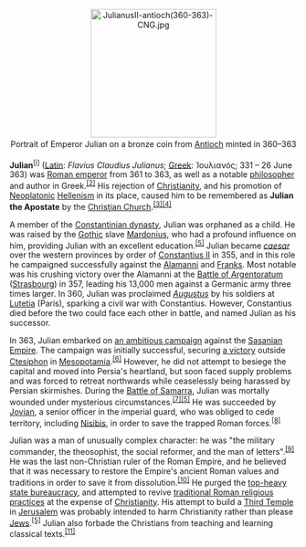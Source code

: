 <div class="photo" colspan="2" style="text-align: center; margin: 25px 0 10px;"><a class="image" href="https://en.wikipedia.org/wiki/File:JulianusII-antioch(360-363)-CNG.jpg"><img alt="JulianusII-antioch(360-363)-CNG.jpg" data-file-height="294" data-file-width="287" decoding="async" height="225" src="https://upload.wikimedia.org/wikipedia/commons/thumb/c/cd/JulianusII-antioch%28360-363%29-CNG.jpg/220px-JulianusII-antioch%28360-363%29-CNG.jpg" srcset="https://upload.wikimedia.org/wikipedia/commons/c/cd/JulianusII-antioch%28360-363%29-CNG.jpg 1.5x" width="220"/></a><div style="line-height:normal;padding-bottom:0.2em;padding-top:0.2em;">Portrait of Emperor Julian on a bronze coin from <a href="https://en.wikipedia.org/wiki/Antioch" title="Antioch">Antioch</a> minted in 360–363</div></div>

[comment]: # 'breakpoint'

<p><b>Julian</b><sup id="cite_ref-2" class="reference"><a href="#cite_note-2">[i]</a></sup> (<a href="https://en.wikipedia.org/wiki/Latin_language" class="mw-redirect" title="Latin language">Latin</a>: <i lang="la">Flavius Claudius Julianus</i>; <a href="https://en.wikipedia.org/wiki/Greek_language" title="Greek language">Greek</a>: <span lang="grc" title="Ancient Greek (to 1453)-language text">Ἰουλιανός</span>; 331 – 26 June 363) was <a href="https://en.wikipedia.org/wiki/Roman_emperor" title="Roman emperor">Roman emperor</a> from 361 to 363, as well as a notable <a href="https://en.wikipedia.org/wiki/Philosopher" title="Philosopher">philosopher</a> and author in Greek.<sup id="cite_ref-3" class="reference"><a href="#cite_note-3">[2]</a></sup> His rejection of <a href="https://en.wikipedia.org/wiki/Christianity" title="Christianity">Christianity</a>, and his promotion of <a href="https://en.wikipedia.org/wiki/Neoplatonic" class="mw-redirect" title="Neoplatonic">Neoplatonic</a> <a href="https://en.wikipedia.org/wiki/Hellenistic_religion" title="Hellenistic religion">Hellenism</a> in its place, caused him to be remembered as <b>Julian the Apostate</b> by the <a href="https://en.wikipedia.org/wiki/Christian_Church" title="Christian Church">Christian Church</a>.<sup id="cite_ref-gibbon_4-0" class="reference"><a href="#cite_note-gibbon-4">[3]</a></sup><sup id="cite_ref-5" class="reference"><a href="#cite_note-5">[4]</a></sup>
</p>
<p>A member of the <a href="https://en.wikipedia.org/wiki/Constantinian_dynasty" title="Constantinian dynasty">Constantinian dynasty</a>, Julian was orphaned as a child. He was raised by the <a href="https://en.wikipedia.org/wiki/Goths" title="Goths">Gothic</a> slave <a href="https://en.wikipedia.org/wiki/Mardonius_(philosopher)" title="Mardonius (philosopher)">Mardonius</a>, who had a profound influence on him, providing Julian with an excellent education.<sup id="cite_ref-Julian_6-0" class="reference"><a href="#cite_note-Julian-6">[5]</a></sup> Julian became <i><a href="https://en.wikipedia.org/wiki/Caesar_(title)" title="Caesar (title)">caesar</a></i> over the western provinces by order of <a href="https://en.wikipedia.org/wiki/Constantius_II" title="Constantius II">Constantius II</a> in 355, and in this role he campaigned successfully against the <a href="https://en.wikipedia.org/wiki/Alamanni" class="mw-redirect" title="Alamanni">Alamanni</a> and <a href="https://en.wikipedia.org/wiki/Franks" title="Franks">Franks</a>. Most notable was his crushing victory over the Alamanni at the <a href="https://en.wikipedia.org/wiki/Battle_of_Argentoratum" class="mw-redirect" title="Battle of Argentoratum">Battle of Argentoratum</a> (<a href="https://en.wikipedia.org/wiki/Strasbourg" title="Strasbourg">Strasbourg</a>) in 357, leading his 13,000 men against a Germanic army three times larger. In 360, Julian was proclaimed <i><a href="https://en.wikipedia.org/wiki/Augustus_(title)" title="Augustus (title)">Augustus</a></i> by his soldiers at <a href="https://en.wikipedia.org/wiki/Lutetia" title="Lutetia">Lutetia</a> (Paris), sparking a civil war with Constantius. However, Constantius died before the two could face each other in battle, and named Julian as his successor.
</p>
<p>In 363, Julian embarked on <a href="https://en.wikipedia.org/wiki/Julian%27s_Persian_War" title="Julian's Persian War">an ambitious campaign</a> against the <a href="https://en.wikipedia.org/wiki/Sasanian_Empire" title="Sasanian Empire">Sasanian Empire</a>. The campaign was initially successful, securing <a href="https://en.wikipedia.org/wiki/Battle_of_Ctesiphon_(363)" title="Battle of Ctesiphon (363)">a victory</a> outside <a href="https://en.wikipedia.org/wiki/Ctesiphon" title="Ctesiphon">Ctesiphon</a> in <a href="https://en.wikipedia.org/wiki/Mesopotamia" title="Mesopotamia">Mesopotamia</a>.<sup id="cite_ref-FOOTNOTEPhangSpenceKellyLondey2016998_7-0" class="reference"><a href="#cite_note-FOOTNOTEPhangSpenceKellyLondey2016998-7">[6]</a></sup> However, he did not attempt to besiege the capital and moved into Persia's heartland, but soon faced supply problems and was forced to retreat northwards while ceaselessly being harassed by Persian skirmishes. During the <a href="https://en.wikipedia.org/wiki/Battle_of_Samarra" class="mw-redirect" title="Battle of Samarra">Battle of Samarra</a>, Julian was mortally wounded under mysterious circumstances.<sup id="cite_ref-Ancient_Rome_8-0" class="reference"><a href="#cite_note-Ancient_Rome-8">[7]</a></sup><sup id="cite_ref-Julian_6-1" class="reference"><a href="#cite_note-Julian-6">[5]</a></sup> He was succeeded by <a href="https://en.wikipedia.org/wiki/Jovian_(emperor)" title="Jovian (emperor)">Jovian</a>, a senior officer in the imperial guard, who was obliged to cede territory, including <a href="https://en.wikipedia.org/wiki/Nisibis" class="mw-redirect" title="Nisibis">Nisibis</a>, in order to save the trapped Roman forces.<sup id="cite_ref-9" class="reference"><a href="#cite_note-9">[8]</a></sup>
</p>
<p>Julian was a man of unusually complex character: he was "the military commander, the theosophist, the social reformer, and the man of letters".<sup id="cite_ref-10" class="reference"><a href="#cite_note-10">[9]</a></sup> He was the last non-Christian ruler of the Roman Empire, and he believed that it was necessary to restore the Empire's ancient Roman values and traditions in order to save it from dissolution.<sup id="cite_ref-11" class="reference"><a href="#cite_note-11">[10]</a></sup> He purged the <a href="https://en.wikipedia.org/wiki/Diocletian#Administrative" title="Diocletian">top-heavy state bureaucracy</a>, and attempted to revive <a href="https://en.wikipedia.org/wiki/Religion_in_ancient_Rome" title="Religion in ancient Rome">traditional Roman religious practices</a> at the expense of <a href="https://en.wikipedia.org/wiki/Christianity" title="Christianity">Christianity</a>. His attempt to build a <a href="https://en.wikipedia.org/wiki/Third_Temple" title="Third Temple">Third Temple</a> in <a href="https://en.wikipedia.org/wiki/Jerusalem" title="Jerusalem">Jerusalem</a> was probably intended to harm Christianity rather than please <a href="https://en.wikipedia.org/wiki/Jews" title="Jews">Jews</a>.<sup id="cite_ref-Julian_6-2" class="reference"><a href="#cite_note-Julian-6">[5]</a></sup> Julian also forbade the Christians from teaching and learning classical texts.<sup id="cite_ref-12" class="reference"><a href="#cite_note-12">[11]</a></sup>
</p>
